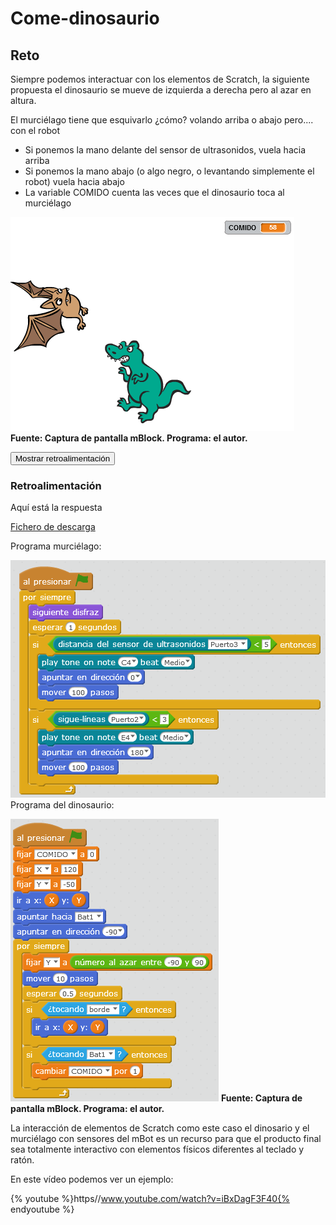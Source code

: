 
# Come-dinosaurio

## Reto

Siempre podemos interactuar con los elementos de Scratch, la siguiente propuesta el dinosaurio se mueve de izquierda a derecha pero al azar en altura.

El murciélago tiene que esquivarlo ¿cómo? volando arriba o abajo pero.... con el robot

- Si ponemos la mano delante del sensor de ultrasonidos, vuela hacia arriba
- Si ponemos la mano abajo (o algo negro, o levantando simplemente el robot) vuela hacia abajo
- La variable COMIDO cuenta las veces que el dinosaurio toca al murciélago

![](img/come-bat-dinosario.png)
**Fuente: Captura de pantalla mBlock. Programa: el autor.**

<script type="text/javascript">var feedback47_93text = "Mostrar retroalimentación";</script><input type="button" name="toggle-feedback-47_93" value="Mostrar retroalimentación" class="feedbackbutton" onclick="$exe.toggleFeedback(this,true);return false" />

### Retroalimentación

Aquí está la respuesta

[Fichero de descarga](comer-bat-dino.sb2)

Programa murciélago:

![](img/murcielago.png)
Programa del dinosaurio:

![](img/dinosaurio.png)
**Fuente: Captura de pantalla mBlock. Programa: el autor.**

La interacción de elementos de Scratch como este caso el dinosario y el murciélago con sensores del mBot es un recurso para que el producto final sea totalmente interactivo con elementos físicos diferentes al teclado y ratón. 

En este vídeo podemos ver un ejemplo:

{% youtube %}https//www.youtube.com/watch?v=iBxDagF3F40{% endyoutube %}
